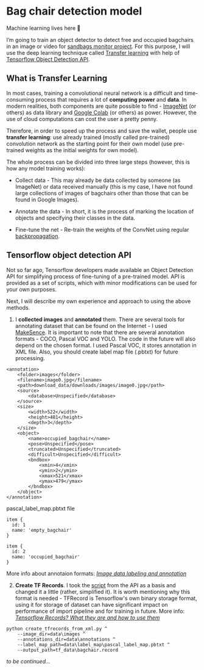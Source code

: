 # Bag chair detection model

Machine learning lives here :robot:

I’m going to train an object detector to detect free and occupied bagchairs in an image or video for [sandbags monitor project](https://github.com/a1usha/NSU_project_v2.0). For this purpose, I will use the deep learning technique called [Transfer learning](https://en.wikipedia.org/wiki/Transfer_learning#:~:text=Transfer%20learning%20(TL)%20is%20a,when%20trying%20to%20recognize%20trucks.) with help of [Tensorflow Object Detection API](https://github.com/tensorflow/models/tree/master/research/object_detection).

What is Transfer Learning
---
In most cases, training a convolutional neural network is a difficult and time-consuming process that requires a lot of **computing power** and **data**. In modern realities, both components are quite possible to find - [ImageNet](http://www.image-net.org/) (or others) as data library and [Google Colab](https://colab.research.google.com/) (or others) as power. However, the use of cloud computations can cost the user a pretty penny. 

Therefore, in order to speed up the process and save the wallet, people use **transfer learning**: use already trained (mostly called pre-trained) convolution network as the starting point for their own model (use pre-trained weights as the initial weights for own model). 

The whole process can be divided into three large steps (however, this is how any model training works):

- Collect data - This may already be data collected by someone (as ImageNet) or data received manually (this is my case, I have not found large collections of images of bagchairs other than those that can be found in Google Images).

- Annotate the data - In short, it is the process of marking the location of objects and specifying their classes in the data.

- Fine-tune the net - Re-train the weights of the ConvNet using regular [backpropagation](https://en.wikipedia.org/wiki/Backpropagation).


Tensorflow object detection API
---
Not so far ago, Tensorflow developers made available an Object Detection API for simplifying process of fine-tuning of a pre-trained model. API is provided as a set of scripts, which with minor modifications can be used for your own purposes.

Next, I will describe my own experience and approach to using the above methods.

1) I **collected images** and **annotated** them. There are several tools for annotating dataset that can be found on the Internet - I used [MakeSence](https://www.makesense.ai/). It is important to note that there are several annotation formats - COCO, Pascal VOC and YOLO. The code in the future will also depend on the chosen format. I used Pascal VOC, it stores annotation in XML file. Also, you should create label map file (.pbtxt) for future processing.
```
<annotation>
	<folder>images</folder>
	<filename>image0.jpg</filename>
	<path>download_data/downloads/images/image0.jpg</path>
	<source>
		<database>Unspecified</database>
	</source>
	<size>
		<width>522</width>
		<height>481</height>
		<depth>3</depth>
	</size>
	<object>
		<name>occupied_bagchair</name>
		<pose>Unspecified</pose>
		<truncated>Unspecified</truncated>
		<difficult>Unspecified</difficult>
		<bndbox>
			<xmin>4</xmin>
			<ymin>2</ymin>
			<xmax>521</xmax>
			<ymax>479</ymax>
		</bndbox>
	</object>
</annotation>
```

pascal_label_map.pbtxt file
```
item {
  id: 1
  name: 'empty_bagchair'
}

item {
  id: 2
  name: 'occupied_bagchair'
}
```

More info about annotaion formats: *[Image data labeling and annotation](https://towardsdatascience.com/image-data-labelling-and-annotation-everything-you-need-to-know-86ede6c684b1)*

2) **Create TF Records**. I took the [script](https://github.com/tensorflow/models/blob/master/research/object_detection/dataset_tools/create_pascal_tf_record.py) from the API as a basis and changed it a little (rather, simplified it). It is worth mentioning why this format is needed - TFRecord is Tensorflow's own binary storage format, using it for storage of dataset can have significant impact on performance of import pipeline and for training in future. More info: *[Tensorflow Records? What they are and how to use them](https://medium.com/mostly-ai/tensorflow-records-what-they-are-and-how-to-use-them-c46bc4bbb564)*

```
python create_tfrecords_from_xml.py ^
    --image_dir=data\images ^
    --annotations_dir=data\annotations ^
    --label_map_path=data\label_map\pascal_label_map.pbtxt ^
    --output_path=tf_data\bagchair.record
```

*to be continued...*